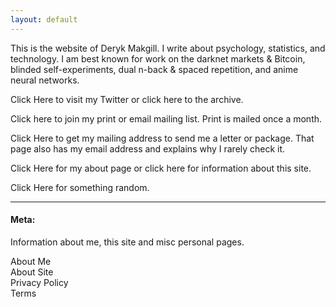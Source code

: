 ```yaml
---
layout: default
---
```


This is the website of Deryk Makgill. I write about psychology, statistics, and technology. I am best known for work on the darknet markets & Bitcoin⁠, blinded self-experiments⁠, dual n-back & spaced repetition⁠, and anime neural networks⁠.

Click Here to visit my Twitter or click here to the archive.

Click here to join my print or email mailing list. Print is mailed once a month.

Click Here to get my mailing address to send me a letter or package. That page also has my email address and explains why I rarely check it. 

Click Here for my about page or click here for information about this site. 

Click Here for something random.

---

#### Meta:

Information about me, this site and misc personal pages.

About Me<br>
About Site<br>
Privacy Policy<br>
Terms
